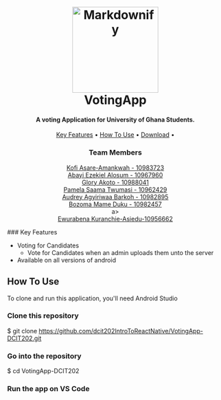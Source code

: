 

<h1 align="center">
    <br>
    <a href="https://id.usembassy.gov/message-for-u-s-citizens-voting-in-2020-u-s-elections/"><img src="https://d2v9ipibika81v.cloudfront.net/uploads/sites/72/431539-PE9O1K-661-1140x684.jpg" alt="Markdownify" width="200"></a>
    <br>
    VotingApp
    <br>
  </h1>
  
  <h4 align="center">A voting Application for University of Ghana Students.</h4>
  

  
  <p align="center">
    <a href="#key-features">Key Features</a> •
    <a href="#how-to-use">How To Use</a> •
    <a href="#download">Download</a> •
  </p>
  <h3 align="center">Team Members</h3>
  <p align = "center">
    <a href="https://github.com/KAsare1">Kofi Asare-Amankwah - 10983723</a> <br>
    <a href="https://github.com/byte-hog">Abayi Ezekiel Alosum - 10967960</a><br>
      <a href="https://github.com/Gliz23">Glory Akoto - 10988041</a><br>
      <a href="https://github.com/Pam-Twumasi15">Pamela Saama Twumasi - 10962429</a><br>
       <a href="https://github.com/10982895">Audrey Agyiriwaa Barkoh - 10982895</a><br>
      <a href="https://github.com/Bozoma2004">Bozoma Mame Duku - 10982457 </a><br>
      a><br>
      <a href="https://github.com/Ewurkur">Ewurabena Kuranchie-Asiedu-10956662<a><br> 
      </a>
  </p>
  ### Key Features
  
  * Voting for Candidates
    - Vote for Candidates when an admin uploads them unto the server
  * Available on all versions of android
  
  ## How To Use
  
  To clone and run this application, you'll need Android Studio
  
  ### Clone this repository
  $ git clone https://github.com/dcit202IntroToReactNative/VotingApp-DCIT202.git 
  
  ### Go into the repository
  $ cd VotingApp-DCIT202
  
  
  ### Run the app on VS Code
